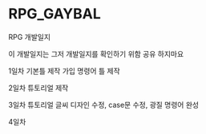 # RPG_GAYBAL
RPG 개발일지

이 개발일지는 그저 개발일지를 확인하기 위함
공유 하지마요

1일차 
기본틀 제작
가입 명령어 틀 제작

2일차
튜토리얼 제작

3일차
튜토리얼 글씨 디자인 수정, case문 수정, 광질 명령어 완성

4일차
